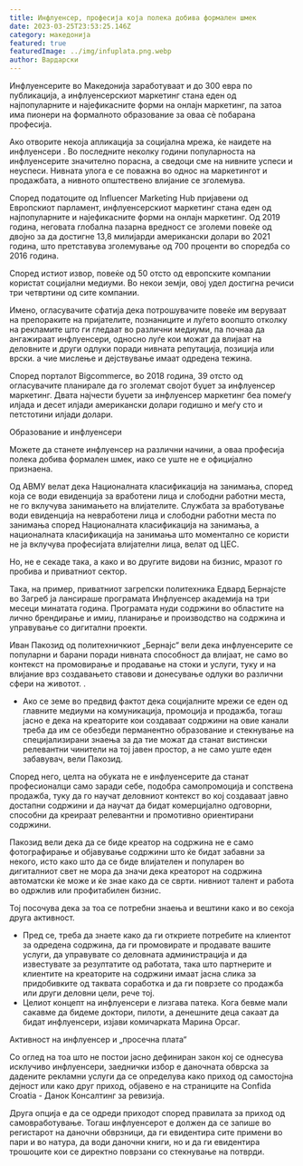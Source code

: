 ```yaml
---
title: Инфлуенсер, професија која полека добива формален шмек
date: 2023-03-25T23:53:25.146Z
category: македонија
featured: true
featuredImage: ../img/infuplata.png.webp
author: Вардарски
---
```


Инфлуенсерите во Македонија заработуваат и до 300 евра по публикација, а инфлуенсерскиот маркетинг стана еден од најпопуларните и најефикасните форми на онлајн маркетинг, па затоа има пионери на формалното образование за оваа сè побарана професија.

Ако отворите некоја апликација за социјална мрежа, ќе наидете на инфлуенсери . Во последните неколку години популарноста на инфлуенсерите значително порасна, а сведоци сме на нивните успеси и неуспеси. Нивната улога е се поважна во однос на маркетингот и продажбата, а нивното општествено влијание се зголемува.

Според податоците од Influencer Marketing Hub пријавени од Европскиот парламент, инфлуенсерскиот маркетинг стана еден од најпопуларните и најефикасните форми на онлајн маркетинг. Од 2019 година, неговата глобална пазарна вредност се зголеми повеќе од двојно за да достигне 13,8 милијарди американски долари во 2021 година, што претставува зголемување од 700 проценти во споредба со 2016 година.

Според истиот извор, повеќе од 50 отсто од европските компании користат социјални медиуми. Во некои земји, овој удел достигна речиси три четвртини од сите компании.

Имено, огласувачите сфатија дека потрошувачите повеќе им веруваат на препораките на пријателите, познаниците и луѓето воопшто отколку на рекламите што ги гледаат во различни медиуми, па почнаа да ангажираат инфлуенсери, односно луѓе кои можат да влијаат на деловните и други одлуки поради нивната репутација, позиција или врски. а чие мислење и дејствување имаат одредена тежина.

Според порталот Bigcommerce, во 2018 година, 39 отсто од огласувачите планирале да го зголемат својот буџет за инфлуенсер маркетинг. Двата најчести буџети за инфлуенсер маркетинг беа помеѓу илјада и десет илјади американски долари годишно и меѓу сто и петстотини илјади долари.

Образование и инфлуенсери

Можете да станете инфлуенсер на различни начини, а оваа професија полека добива формален шмек, иако се уште не е официјално признаена.

Од АВМУ велат дека Националната класификација на занимања, според која се води евиденција за вработени лица и слободни работни места, не го вклучува занимањето на влијателите.
Службата за вработување води евиденција на невработени лица и слободни работни места по занимања според Националната класификација на занимања, а националната класификација на занимања што моментално се користи не ја вклучува професијата влијателни лица, велат од ЦЕС.

Но, не е секаде така, а како и во другите видови на бизнис, мразот го пробива и приватниот сектор.

Така, на пример, приватниот загрепски политехника Едвард Бернајсте во Загреб ја лансираше програмата Инфлуенсер академија на три месеци минатата година. Програмата нуди содржини во областите на лично брендирање и имиџ, планирање и производство на содржина и управување со дигитални проекти.

Иван Пакозид од политехничкиот „Бернајс“ вели дека инфлуенсерите се популарни и барани поради нивната способност да влијаат, не само во контекст на промовирање и продавање на стоки и услуги, туку и на влијание врз создавањето ставови и донесување одлуки во различни сфери на животот. .

- Ако се земе во предвид фактот дека социјалните мрежи се еден од главните медиуми на комуникација, промоција и продажба, тогаш јасно е дека на креаторите кои создаваат содржини на овие канали треба да им се обезбеди перманентно образование и стекнување на специјализирани знаења за да тие можат да станат вистински релевантни чинители на тој јавен простор, а не само уште еден забавувач, вели Пакозид.

Според него, целта на обуката не е инфлуенсерите да станат професионалци само заради себе, подобра самопромоција и сопствена продажба, туку да го научат деловниот контекст во кој создаваат јавно достапни содржини и да научат да бидат комерцијално одговорни, способни да креираат релевантни и промотивно ориентирани содржини.

Пакозид вели дека да се биде креатор на содржина не е само фотографирање и објавување содржини што ќе бидат забавни за некого, исто како што да се биде влијателен и популарен во дигиталниот свет не мора да значи дека креаторот на содржина автоматски ќе може и ќе знае како да се сврти. нивниот талент и работа во одржлив или профитабилен бизнис.

Тој посочува дека за тоа се потребни знаења и вештини како и во секоја друга активност.

- Пред се, треба да знаете како да ги откриете потребите на клиентот за одредена содржина, да ги промовирате и продавате вашите услуги, да управувате со деловната администрација и да известувате за резултатите од работата, така што партнерите и клиентите на креаторите на содржини имаат јасна слика за придобивките од таквата соработка и да ги поврзете со продажба или други деловни цели, рече тој.
- Целиот концепт на инфлуенсери е лизгава патека. Кога бевме мали сакавме да бидеме доктори, пилоти, а денешните деца сакаат да бидат инфлуенсери, изјави комичарката Марина Орсаг.

Активност на инфлуенсер и „просечна плата“

Со оглед на тоа што не постои јасно дефиниран закон кој се однесува исклучиво инфлуенсери, заеднички избор е даночната обврска за дадените рекламни услуги да се определува како приход од самостојна дејност или како друг приход, објавено е на страниците на Confida Croatia - Данок Консалтинг за ревизија.

Друга опција е да се одреди приходот според правилата за приход од самовработување. Тогаш инфлуенсерот е должен да се запише во регистарот на даночни обврзници, да ги евидентира сите примени во пари и во натура, да води даночни книги, но и да ги евидентира трошоците кои се директно поврзани со стекнување на потврди.
